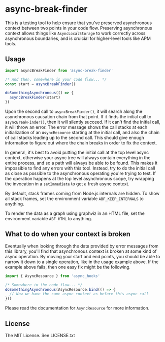 # async-break-finder

This is a testing tool to help ensure that you've preserved asynchronous context
between two points in your code flow. Preserving asynchronous context allows
things like `AsyncLocalStorage` to work correctly across asynchronous
boundaries, and is cruicial for higher-level tools like APM tools.

## Usage

```js
import asyncBreakFinder from 'async-break-finder'

/* And then, somewhere in your code flow... */
const start = asyncBreakFinder()

doSomethingAsynchronous(() => {
  asyncBreakFinder(start)
})
```

Upon the second call to `asyncBreakFinder()`, it will search along the
asynchronous causation chain from that point. If it finds the initial call to
`asyncBreakFinder()`, then it will silently succeed. If it can't find the
initial call, it will throw an error. The error message shows the call stacks at
each initialization of an `AsyncResource` starting at the initial call, and also
the chain of call stacks leading up to the second call. This should give enough
information to figure out where the chain breaks in order to fix the context.

In general, it's best to avoid putting the initial call at the top level async
context, otherwise your async tree will always contain everything in the entire
process, and so a path will always be able to be found. This makes it impossible
to find any errors with this tool. Instead, try to do the initial call as close
as possible to the asynchronous operating you're trying to test. If the
operation happens at the top level asynchronous scope, try wrapping the
invocation in a `setImmediate` to get a fresh async context.

By default, stack frames coming from Node.js internals are hidden. To show all
stack frames, set the environment variable `ABF_KEEP_INTERNALS` to anything.

To render the data as a graph using graphviz in an HTML file, set the
environment variable `ABF_HTML` to anything.

## What to do when your context is broken

Eventually when looking through the data provided by error messages from this
library, you'll find that asynchronous context is broken at some kind of async
operation. By moving your start and end points, you should be able to narrow it
down to a single operation, like in the usage example above. If the example
above fails, then one easy fix might be the following.

```js
import { AsyncResource } from 'async_hooks'

/* Somewhere in the code flow... */
doSomethingAsynchronous(AsyncResource.bind(() => {
  // Now we have the same async context as before this async call
}))
```

Please read the documentation for `AsyncResource` for more information.

## License

The MIT License. See LICENSE.txt
